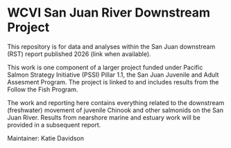 # WCVI San Juan River Downstream Project


This repository is for data and analyses within the San Juan downstream (RST) report published 2026 (link when available). 


This work is one component of a larger project funded under Pacific Salmon Strategy Initiative (PSSI) Pillar 1.1, the San Juan Juvenile and Adult Assesment Program. The project is linked to and includes results from the Follow the Fish Program.

The work and reporting here contains everything related to the downstream (freshwater) movement of juvenile Chinook and other salmonids on the San Juan River. Results from nearshore marine and estuary work will be provided in a subsequent report. 



Maintainer: Katie Davidson
